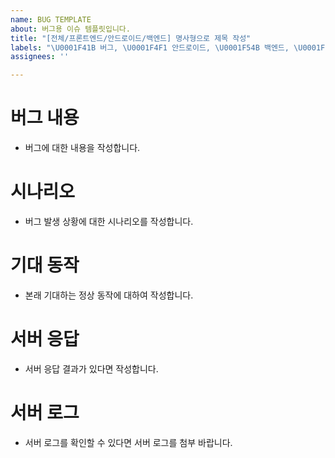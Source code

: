 ```yaml
---
name: BUG TEMPLATE
about: 버그용 이슈 템플릿입니다.
title: "[전체/프론트엔드/안드로이드/백엔드] 명사형으로 제목 작성"
labels: "\U0001F41B 버그, \U0001F4F1 안드로이드, \U0001F54B 백엔드, \U0001F5A5 프론트엔드"
assignees: ''

---
```


# 버그 내용
- 버그에 대한 내용을 작성합니다.
# 시나리오
- 버그 발생 상황에 대한 시나리오를 작성합니다.
# 기대 동작
- 본래 기대하는 정상 동작에 대하여 작성합니다.
# 서버 응답
- 서버 응답 결과가 있다면 작성합니다.
# 서버 로그
- 서버 로그를 확인할 수 있다면 서버 로그를 첨부 바랍니다.

